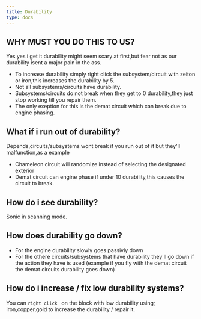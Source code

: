 ```yaml
---
title: Durability
type: docs
---
```


## WHY MUST YOU DO THIS TO US?
Yes yes i get it durability might seem scary at first,but fear not as our durability isent a major pain in the ass.

* To increase durability simply right click the subsystem/circuit with zeiton or iron,this increases the durability by 5.
* Not all subsystems/circuits have durability.
* Subsystems/circuits do not break when they get to 0 durability,they just stop working till you repair them.
* The only exeption for this is the demat circuit which can break due to engine phasing.

## What if i run out of durability?

Depends,circuits/subsystems wont break if you run out of it but they'll malfunction,as a example

* Chameleon circuit will randomize instead of selecting the designated exterior
* Demat circuit can engine phase if under 10 durability,this causes the circuit to break.

## How do i see durability?
  Sonic in scanning mode.

## How does durability go down?

* For the engine durability slowly goes passivly down
* For the othere circuits/subsystems that have durability they'll go down if the action they have is used (example if you fly with the demat circuit the demat circuits durability goes down)

## How do i increase / fix low durability systems?

 You can `right click ` on the block with low durability using; iron,copper,gold to increase the durability / repair it.